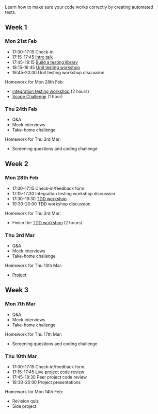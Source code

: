 Learn how to make sure your code works correctly by creating automated tests.

## Week 1

### Mon 21st Feb

- 17:00-17:15 Check-in
- 17:15-17:45 [Intro talk](https://fac-slides.netlify.app/slides/testing/)
- 17:45-18:15 [Build a testing library](/workshops/learn-testing/)
- 18:15-19:45 [Unit testing workshop](/workshops/learn-unit-testing/)
- 19:45-20:00 Unit testing workshop discussion

Homework for Mon 28th Feb:

- [Integration testing workshop](/workshops/learn-integration-testing/) (2 hours)
- [Scope Challenge](/workshops/scope-challenge/) (1 hour)

### Thu 24th Feb

- Q&A
- Mock interviews
- Take-home challenge

Homework for Thu 3rd Mar:

- Screening questions and coding challenge

## Week 2

### Mon 28th Feb

- 17:00-17:15 Check-in/feedback form
- 17:15-17:30 Integration testing workshop discussion
- 17:30-19:30 [TDD workshop](/workshops/tdd-array-methods/)
- 19:30-20:00 TDD workshop discussion

Homework for Thu 3rd Mar:

- Finish the [TDD workshop](/workshops/tdd-array-methods/) (2 hours)

### Thu 3rd Mar

- Q&A
- Mock interviews
- Take-home challenge

Homework for Thu 10th Mar:

- [Project](../project/)

## Week 3

### Mon 7th Mar

- Q&A
- Mock interviews
- Take-home challenge

Homework for Thu 17th Mar:

- Screening questions and coding challenge

### Thu 10th Mar

- 17:00-17:15 Check-in/feedback form
- 17:15-17:45 Live project code review
- 17:45-18:30 Peer project code review
- 18:30-20:00 Project presentations

Homework for Mon 14th Feb:

- Revision quiz
- Side project
